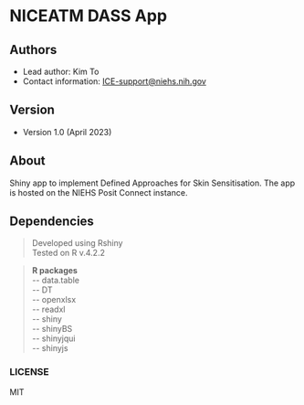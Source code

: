 # NICEATM DASS App
## Authors
- Lead author: Kim To 
- Contact information: ICE-support@niehs.nih.gov

## Version
- Version 1.0 (April 2023)  

## About

Shiny app to implement Defined Approaches for Skin Sensitisation. The app is hosted on the NIEHS Posit Connect instance.

## Dependencies
> Developed using Rshiny <br>
Tested on R v.4.2.2<br>

><b>R packages</b><br>
-- data.table<br>
-- DT<br>
-- openxlsx<br>
-- readxl<br>
-- shiny<br>
-- shinyBS<br>
-- shinyjqui<br>
-- shinyjs<br>

### LICENSE
MIT
